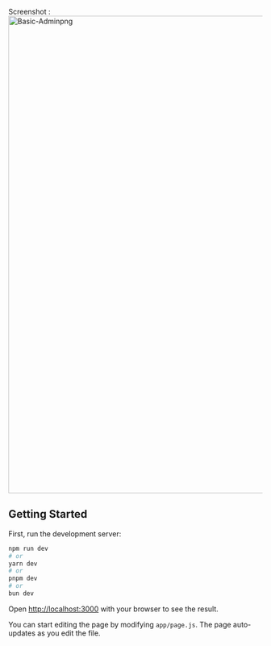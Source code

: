 Screenshot : <img width="947" alt="Basic-Adminpng" src="https://github.com/omerulusal/React-basic-admin-dashboard-static/assets/96357374/2c59ed19-d53a-4786-b491-5cb2a4d0ba87">

## Getting Started

First, run the development server:

```bash
npm run dev
# or
yarn dev
# or
pnpm dev
# or
bun dev
```

Open [http://localhost:3000](http://localhost:3000) with your browser to see the result.

You can start editing the page by modifying `app/page.js`. The page auto-updates as you edit the file.
